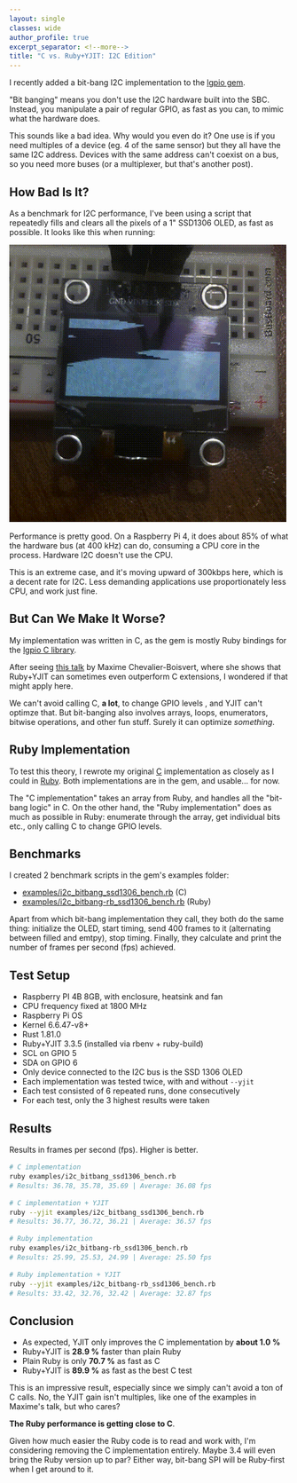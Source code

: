 ```yaml
---
layout: single
classes: wide
author_profile: true
excerpt_separator: <!--more-->
title: "C vs. Ruby+YJIT: I2C Edition"
---
```

I recently added a bit-bang I2C implementation to the [lgpio gem](https://github.com/denko-rb/lgpio).

"Bit banging" means you don't use the I2C hardware built into the SBC. Instead, you manipulate a pair of regular GPIO, as fast as you can, to mimic what the hardware does.

This sounds like a bad idea. Why would you even do it? One use is if you need multiples of a device (eg. 4 of the same sensor) but they all have the same I2C address. Devices with the same address can't coexist on a bus, so you need more buses (or a multiplexer, but that's another post).

## How Bad Is It?

As a benchmark for I2C performance, I've been using a script that repeatedly fills and clears all the pixels of a 1" SSD1306 OLED, as fast as possible. It looks like this when running:

![SSD1306 OLED Benchmark](/images/oled_ssd1306.gif)

Performance is pretty good. On a Raspberry Pi 4, it does about 85% of what the hardware bus (at 400 kHz) can do, consuming a CPU core in the process. Hardware I2C doesn't use the CPU.

This is an extreme case, and it's moving upward of 300kbps here, which is a decent rate for I2C. Less demanding applications use proportionately less CPU, and work just fine.

## But Can We Make It Worse?

My implementation was written in C, as the gem is mostly Ruby bindings for the [lgpio C library](https://github.com/joan2937/lg).

After seeing [this talk](https://www.youtube.com/watch?v=qf5V02QNMnA) by Maxime Chevalier-Boisvert, where she shows that Ruby+YJIT can sometimes even outperform C extensions, I wondered if that might apply here.

We can't avoid calling C, **a lot**, to change GPIO levels , and YJIT can't optimze that. But bit-banging also involves arrays, loops, enumerators, bitwise operations, and other fun stuff. Surely it can optimize *something*.

## Ruby Implementation

To test this theory, I rewrote my original [C](https://github.com/denko-rb/lgpio/blob/e337e70bd4add3ead31e506407d1146a238a494c/ext/lgpio/lgpio.c#L683-L858) implementation as closely as I could in [Ruby](https://github.com/denko-rb/lgpio/blob/e337e70bd4add3ead31e506407d1146a238a494c/lib/lgpio/i2c_bitbang.rb). Both implementations are in the gem, and usable... for now.

The "C implementation" takes an array from Ruby, and handles all the "bit-bang logic" in C. On the other hand, the "Ruby implementation" does as much as possible in Ruby: enumerate through the array, get individual bits etc., only calling C to change GPIO levels.

##  Benchmarks

I created 2 benchmark scripts in the gem's examples folder:
  - [examples/i2c_bitbang_ssd1306_bench.rb](https://github.com/denko-rb/lgpio/blob/e337e70bd4add3ead31e506407d1146a238a494c/examples/i2c_bitbang_ssd1306_bench.rb) (C)
  - [examples/i2c_bitbang-rb_ssd1306_bench.rb](https://github.com/denko-rb/lgpio/blob/e337e70bd4add3ead31e506407d1146a238a494c/examples/i2c_bitbang-rb_ssd1306_bench.rb) (Ruby)
  
Apart from which bit-bang implementation they call, they both do the same thing: initialize the OLED, start timing, send 400 frames to it (alternating between filled and emtpy), stop timing. Finally, they calculate and print the number of frames per second (fps) achieved.

##  Test Setup

- Raspberry PI 4B 8GB, with enclosure, heatsink and fan
- CPU frequency fixed at 1800 MHz
- Raspberry Pi OS
- Kernel 6.6.47-v8+
- Rust 1.81.0
- Ruby+YJIT 3.3.5 (installed via rbenv + ruby-build)
- SCL on GPIO 5
- SDA on GPIO 6
- Only device connected to the I2C bus is the SSD 1306 OLED
- Each implementation was tested twice, with and without `--yjit`
- Each test consisted of 6 repeated runs, done consecutively
- For each test, only the 3 highest results were taken

##  Results

Results in frames per second (fps). Higher is better.

```bash
# C implementation
ruby examples/i2c_bitbang_ssd1306_bench.rb
# Results: 36.78, 35.78, 35.69 | Average: 36.08 fps
```

```bash
# C implementation + YJIT
ruby --yjit examples/i2c_bitbang_ssd1306_bench.rb
# Results: 36.77, 36.72, 36.21 | Average: 36.57 fps
```

```bash
# Ruby implementation
ruby examples/i2c_bitbang-rb_ssd1306_bench.rb
# Results: 25.99, 25.53, 24.99 | Average: 25.50 fps
```

```bash
# Ruby implementation + YJIT
ruby --yjit examples/i2c_bitbang-rb_ssd1306_bench.rb
# Results: 33.42, 32.76, 32.42 | Average: 32.87 fps
```

##  Conclusion

- As expected, YJIT only improves the C implementation by **about 1.0 %**
- Ruby+YJIT is **28.9 %** faster than plain Ruby
- Plain Ruby is only **70.7 %** as fast as C
- Ruby+YJIT is **89.9 %** as fast as the best C test

This is an impressive result, especially since we simply can't avoid a ton of C calls. No, the YJIT gain isn't multiples, like one of the examples in Maxime's talk, but who cares?
 
**The Ruby performance is getting close to C**.

Given how much easier the Ruby code is to read and work with, I'm considering removing the C implementation entirely. Maybe 3.4 will even bring the Ruby version up to par? Either way, bit-bang SPI will be Ruby-first when I get around to it.
